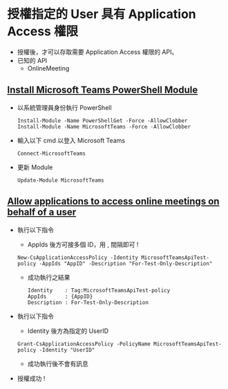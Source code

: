 # 授權指定的 User 具有 Application Access 權限

- 授權後，才可以存取需要 Application Access 權限的 API。
- 已知的 API
  - OnlineMeeting

## [Install Microsoft Teams PowerShell Module](https://docs.microsoft.com/en-us/microsoftteams/teams-powershell-install)

- 以系統管理員身份執行 PowerShell

  ```
  Install-Module -Name PowerShellGet -Force -AllowClobber
  Install-Module -Name MicrosoftTeams -Force -AllowClobber
  ```

- 輸入以下 cmd 以登入 Microsoft Teams

  ```
  Connect-MicrosoftTeams
  ```

- 更新 Module

  ```
  Update-Module MicrosoftTeams
  ```

## [Allow applications to access online meetings on behalf of a user](https://docs.microsoft.com/en-us/graph/cloud-communication-online-meeting-application-access-policy)

- 執行以下指令
  - AppIds 後方可接多個 ID，用 , 間隔即可 !

  ```
  New-CsApplicationAccessPolicy -Identity MicrosoftTeamsApiTest-policy -AppIds "AppID" -Description "For-Test-Only-Description"
  ```

  - 成功執行之結果

    ```
    Identity    : Tag:MicrosoftTeamsApiTest-policy
    AppIds      : {AppID}
    Description : For-Test-Only-Description
    ```

- 執行以下指令 
  - Identity 後方為指定的 UserID

  ```
  Grant-CsApplicationAccessPolicy -PolicyName MicrosoftTeamsApiTest-policy -Identity "UserID"
  ```

  - 成功執行後不會有訊息

- 授權成功 !